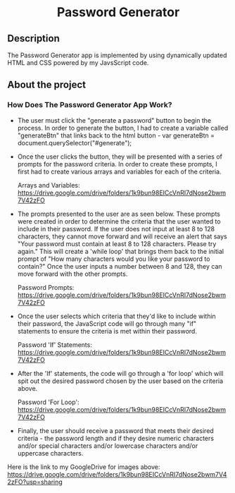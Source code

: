 <h1 align="center">Password Generator</h1>

## Description

The Password Generator app is implemented by using dynamically updated HTML and CSS powered by my JavsScript code. 

## About the project

### How Does The Password Generator App Work?

- The user must click the "generate a password" button to begin the process. In order to generate the button, I had to create a variable called "generateBtn" that links back to the html button - var generateBtn = document.querySelector("#generate");
- Once the user clicks the button, they will be presented with a series of prompts for the password criteria. In order to create these prompts, I first had to create various arrays and variables for each of the criteria. 
 
   Arrays and Variables: https://drive.google.com/drive/folders/1k9bun98EICcVnRI7dNose2bwm7V42zFO

- The prompts presented to the user are as seen below. These prompts were created in order to determine the criteria that the user wanted to include in their password. If the user does not input at least 8 to 128 characters, they cannot move forward and will receive an alert that says "Your password must contain at least 8 to 128 characters. Please try again." This will create a 'while loop' that brings them back to the initial prompt of "How many characters would you like your password to contain?" Once the user inputs a number between 8 and 128, they can move forward with the other prompts.

   Password Prompts: https://drive.google.com/drive/folders/1k9bun98EICcVnRI7dNose2bwm7V42zFO

- Once the user selects which criteria that they'd like to include within their password, the JavaScript code will go through many "if" statements to ensure the criteria is met within their password.

   Password 'If' Statements: https://drive.google.com/drive/folders/1k9bun98EICcVnRI7dNose2bwm7V42zFO

- After the 'If' statements, the code will go through a 'for loop' which will spit out the desired password chosen by the user based on the criteria above. 

   Password 'For Loop': https://drive.google.com/drive/folders/1k9bun98EICcVnRI7dNose2bwm7V42zFO

- Finally, the user should receive a password that meets their desired criteria - the password length and if they desire numeric characters and/or special characters and/or lowercase characters and/or uppercase characters.
   

Here is the link to my GoogleDrive for images above: https://drive.google.com/drive/folders/1k9bun98EICcVnRI7dNose2bwm7V42zFO?usp=sharing
